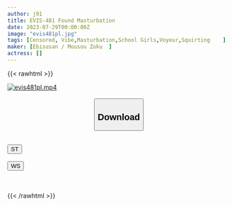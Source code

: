 ```yaml
---
author: j91
title: EVIS-481 Found Masturbation
date: 2023-07-29T00:00:00Z
image: "evis481pl.jpg"
tags: [Censored, Vibe,Masturbation,School Girls,Voyeur,Squirting	]
maker: [Ebisusan / Mousou Zoku  ]
actress: []
---
```



{{< rawhtml >}}

<div class="video" data-videoid="K0VxaPK2o0TbDD">
    <a href="javascript:;">
        <img src="https://my.j91.asia/posts/evis481pl/evis481pl.jpg" width="WIDTH" height="HEIGHT" alt="evis481pl.mp4" loading="lazy">
    </a>
</div>

<script type="text/javascript" src="https://j91.asia/asset/on-demand-st.js"></script>

<br>
  <link rel="stylesheet" href="https://j91.asia/asset/bs5.css">
  
  <center>
  <button class="btn btn-primary" type="button" data-bs-toggle="collapse" data-bs-target=".multi-collapse" aria-expanded="false" aria-controls="multiCollapseExample1 multiCollapseExample2"><h2>Download</h2></button></center>
</p>
<div class="row">
  <div class="col">
    <div class="collapse multi-collapse" id="multiCollapseExample1">
      <div class="card card-body">
	      	      <br>
<div class="buttons">  
<a href="https://streamtape.to/v/K0VxaPK2o0TbDD"><button class="btn-hover color-3"><i class="fa fa-download"></i> ST</button></a></div>
    </div>
  </div>
</div>
  <div class="col">
    <div class="collapse multi-collapse" id="multiCollapseExample2">
      <div class="card card-body">
	      <br>
<div class="buttons">
    <a href="https://wolfstream.tv/fl9kz1gwbttk.html"><button class="btn-hover color-9"><i class="fa fa-download"></i> WS</button></a></div>
<br><br>
      </div>
    </div>
  </div>
</div>

{{< /rawhtml >}}
